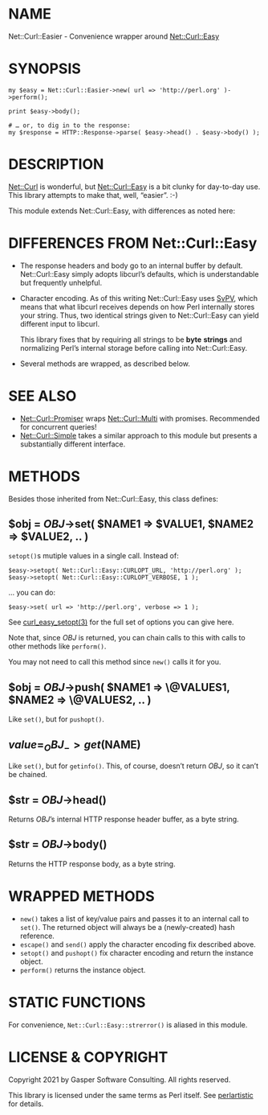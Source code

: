 # NAME

Net::Curl::Easier - Convenience wrapper around [Net::Curl::Easy](https://metacpan.org/pod/Net::Curl::Easy)

# SYNOPSIS

    my $easy = Net::Curl::Easier->new( url => 'http://perl.org' )->perform();

    print $easy->body();

    # … or, to dig in to the response:
    my $response = HTTP::Response->parse( $easy->head() . $easy->body() );

# DESCRIPTION

[Net::Curl](https://metacpan.org/pod/Net::Curl) is wonderful, but [Net::Curl::Easy](https://metacpan.org/pod/Net::Curl::Easy) is a bit clunky for
day-to-day use. This library attempts to make that, well, “easier”. :-)

This module extends Net::Curl::Easy, with differences as noted here:

# DIFFERENCES FROM Net::Curl::Easy

- The response headers and body go to an internal buffer by default.
Net::Curl::Easy simply adopts libcurl’s defaults, which is understandable
but frequently unhelpful.
- Character encoding. As of this writing Net::Curl::Easy uses
[SvPV](https://metacpan.org/pod/perlapi#SvPV), which means that what libcurl receives depends on
how Perl internally stores your string. Thus, two identical strings given
to Net::Curl::Easy can yield different input to libcurl.

    This library fixes that by requiring all strings to be **byte** **strings**
    and normalizing Perl’s internal storage before calling into Net::Curl::Easy.

- Several methods are wrapped, as described below.

# SEE ALSO

- [Net::Curl::Promiser](https://metacpan.org/pod/Net::Curl::Promiser) wraps [Net::Curl::Multi](https://metacpan.org/pod/Net::Curl::Multi) with promises.
Recommended for concurrent queries!
- [Net::Curl::Simple](https://metacpan.org/pod/Net::Curl::Simple) takes a similar approach to this module but
presents a substantially different interface.

# METHODS

Besides those inherited from Net::Curl::Easy, this class defines:

## $obj = _OBJ_->set( $NAME1 => $VALUE1, $NAME2 => $VALUE2, .. )

`setopt()`s mutiple values in a single call. Instead of:

    $easy->setopt( Net::Curl::Easy::CURLOPT_URL, 'http://perl.org' );
    $easy->setopt( Net::Curl::Easy::CURLOPT_VERBOSE, 1 );

… you can do:

    $easy->set( url => 'http://perl.org', verbose => 1 );

See [curl\_easy\_setopt(3)](http://man.he.net/man3/curl_easy_setopt) for the full set of options you can give here.

Note that, since _OBJ_ is returned, you can chain calls to this with
calls to other methods like `perform()`.

You may not need to call this method since `new()` calls it for you.

## $obj = _OBJ_->push( $NAME1 => \\@VALUES1, $NAME2 => \\@VALUES2, .. )

Like `set()`, but for `pushopt()`.

## $value = _OBJ_->get($NAME)

Like `set()`, but for `getinfo()`. This, of course, doesn’t return
_OBJ_, so it can’t be chained.

## $str = _OBJ_->head()

Returns _OBJ_’s internal HTTP response header buffer, as a byte string.

## $str = _OBJ_->body()

Returns the HTTP response body, as a byte string.

# WRAPPED METHODS

- `new()` takes a list of key/value pairs and passes it to
an internal call to `set()`. The returned object will always be a
(newly-created) hash reference.
- `escape()` and `send()` apply the character encoding fix described
above.
- `setopt()` and `pushopt()` fix character encoding and return
the instance object.
- `perform()` returns the instance object.

# STATIC FUNCTIONS

For convenience, `Net::Curl::Easy::strerror()` is aliased in this module.

# LICENSE & COPYRIGHT

Copyright 2021 by Gasper Software Consulting. All rights reserved.

This library is licensed under the same terms as Perl itself.
See [perlartistic](https://metacpan.org/pod/perlartistic) for details.
